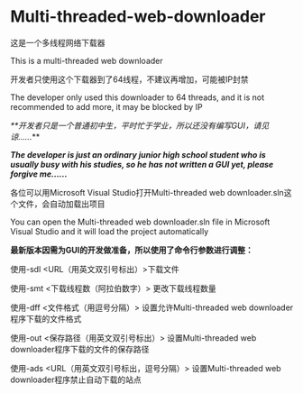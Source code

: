# Multi-threaded-web-downloader
这是一个多线程网络下载器

This is a multi-threaded web downloader

开发者只使用这个下载器到了64线程，不建议再增加，可能被IP封禁

The developer only used this downloader to 64 threads, and it is not recommended to add more, it may be blocked by IP

_**开发者只是一个普通初中生，平时忙于学业，所以还没有编写GUI，请见谅......_**

_**The developer is just an ordinary junior high school student who is usually busy with his studies, so he has not written a GUI yet, please forgive me......**_

各位可以用Microsoft Visual Studio打开Multi-threaded web downloader.sln这个文件，会自动加载出项目

You can open the Multi-threaded web downloader.sln file in Microsoft Visual Studio and it will load the project automatically

**最新版本因需为GUI的开发做准备，所以使用了命令行参数进行调整：**

使用-sdl <URL（用英文双引号标出）>下载文件

使用-smt <下载线程数（阿拉伯数字）> 更改下载线程数量

使用-dff <文件格式（用逗号分隔）> 设置允许Multi-threaded web downloader程序下载的文件格式

使用-out <保存路径（用英文双引号标出）> 设置Multi-threaded web downloader程序下载的文件的保存路径

使用-ads <URL（用英文双引号标出，逗号分隔）> 设置Multi-threaded web downloader程序禁止自动下载的站点
